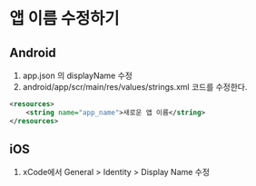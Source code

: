 # 앱 이름 수정하기

## Android

1. app.json 의 displayName 수정
2. android/app/scr/main/res/values/strings.xml 코드를 수정한다. 

```xml
<resources>
	<string name="app_name">새로운 앱 이름</string>
</resources>
```



## iOS

1. xCode에서 General > Identity > Display Name 수정

